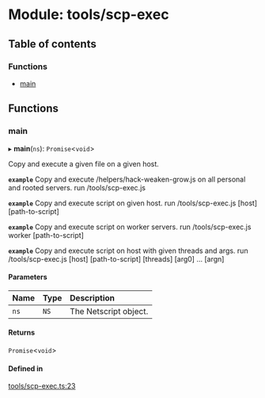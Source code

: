 # Module: tools/scp-exec

## Table of contents

### Functions

- [main](../wiki/tools.scp-exec#main)

## Functions

### main

▸ **main**(`ns`): `Promise`<`void`\>

Copy and execute a given file on a given host.

**`example`** Copy and execute /helpers/hack-weaken-grow.js on all personal and rooted servers.
run /tools/scp-exec.js

**`example`** Copy and execute script on given host.
run /tools/scp-exec.js [host] [path-to-script]

**`example`** Copy and execute script on worker servers.
run /tools/scp-exec.js worker [path-to-script]

**`example`** Copy and execute script on host with given threads and args.
run /tools/scp-exec.js [host] [path-to-script] [threads] [arg0] ... [argn]

#### Parameters

| Name | Type | Description |
| :------ | :------ | :------ |
| `ns` | `NS` | The Netscript object. |

#### Returns

`Promise`<`void`\>

#### Defined in

[tools/scp-exec.ts:23](https://github.com/vladzaharia/bitburner/blob/468eb83/src/tools/scp-exec.ts#L23)
